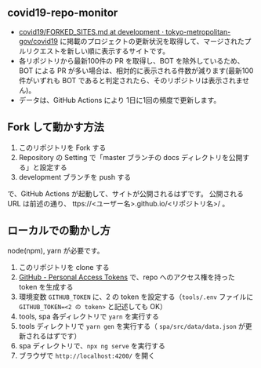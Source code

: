 covid19-repo-monitor
----

- [covid19/FORKED_SITES.md at development · tokyo-metropolitan-gov/covid19](https://github.com/tokyo-metropolitan-gov/covid19/blob/fb456e86064804818b7844f1d46be79d012fc1ac/FORKED_SITES.md) に掲載のプロジェクトの更新状況を取得して、マージされたプルリクエストを新しい順に表示するサイトです。
- 各リポジトリから最新100件の PR を取得し、BOT を除外しているため、BOT による PR が多い場合は、相対的に表示される件数が減ります(最新100件がいずれも BOT であると判定されたら、そのリポジトリは表示されません)。
- データは、GitHub Actions により 1日に1回の頻度で更新します。

## Fork して動かす方法

1. このリポジトリを Fork する
2. Repository の Setting で「master ブランチの docs ディレクトリを公開する」と設定する
3. development ブランチを push する

で、GitHub Actions が起動して、サイトが公開されるはずです。
公開される URL は前述の通り、 ttps://<ユーザー名>.github.io/<リポジトリ名>/ 。


## ローカルでの動かし方

node(npm), yarn が必要です。

1. このリポジトリを clone する
2. [GitHub - Personal Access Tokens](https://github.com/settings/tokens) で、repo へのアクセス権を持った token を生成する
3. 環境変数 ``GITHUB_TOKEN`` に、2 の token を設定する（``tools/.env`` ファイルに ``GITHUB_TOKEN=<2 の token>`` と記述しても OK）
4. tools, spa 各ディレクトリで ``yarn`` を実行する
5. tools ディレクトリで ``yarn gen`` を実行する（ ``spa/src/data/data.json`` が更新されるはずです）
6. spa ディレクトリで、``npx ng serve`` を実行する
7. ブラウザで ``http://localhost:4200/`` を開く
